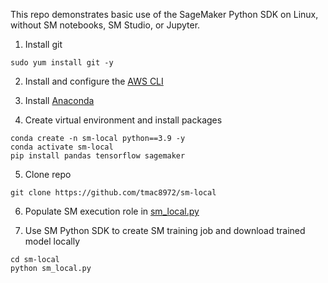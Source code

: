 This repo demonstrates basic use of the SageMaker Python SDK on Linux, without SM notebooks, SM Studio, or Jupyter.

1. Install git
```
sudo yum install git -y
```

2. Install and configure the [AWS CLI](https://docs.aws.amazon.com/cli/latest/userguide/cli-chap-getting-started.html)

3. Install [Anaconda](https://www.anaconda.com/)

4. Create virtual environment and install packages
```
conda create -n sm-local python==3.9 -y
conda activate sm-local
pip install pandas tensorflow sagemaker
```

5. Clone repo
```
git clone https://github.com/tmac8972/sm-local
```

6. Populate SM execution role in [sm_local.py](https://github.com/tmac8972/sm-local/blob/bd4343572de8649f00145b03abe1ead33ab65d2c/sm_local.py#L5)

6. Use SM Python SDK to create SM training job and download trained model locally
```
cd sm-local
python sm_local.py
```

